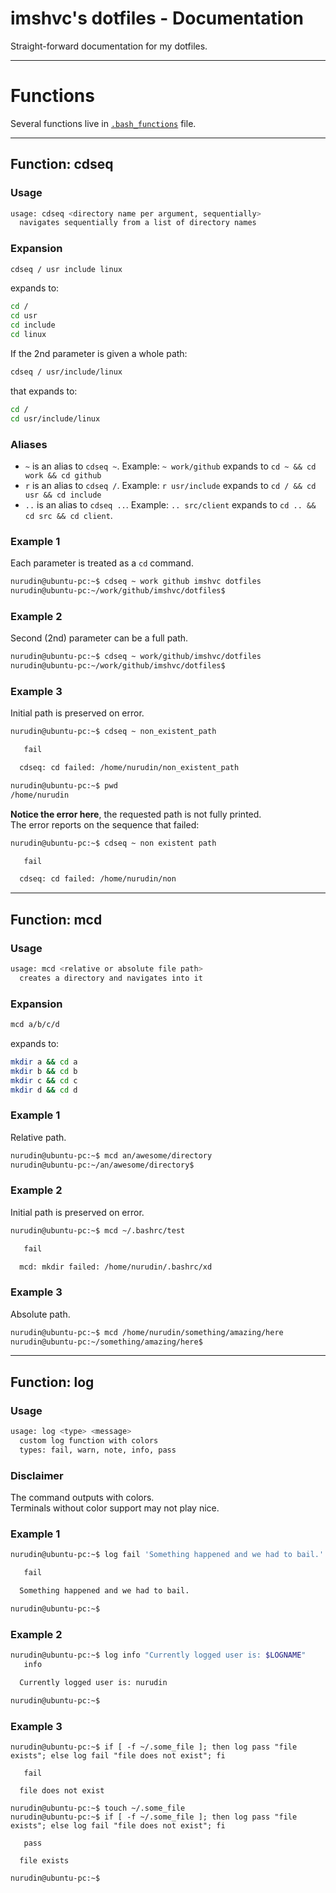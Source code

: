 # imshvc's dotfiles - Documentation

Straight-forward documentation for my dotfiles.

---

# Functions

Several functions live in [`.bash_functions`](../.bash_functions) file.

---

## Function: cdseq

### Usage

```bash
usage: cdseq <directory name per argument, sequentially>
  navigates sequentially from a list of directory names
```

### Expansion

```bash
cdseq / usr include linux
```

expands to:

```bash
cd /
cd usr
cd include
cd linux
```

If the 2nd parameter is given a whole path:

```bash
cdseq / usr/include/linux
```

that expands to:

```bash
cd /
cd usr/include/linux
```

### Aliases

- `~` is an alias to `cdseq ~`. Example: `~ work/github` expands to `cd ~ && cd work && cd github`
- `r` is an alias to `cdseq /`. Example: `r usr/include` expands to `cd / && cd usr && cd include`
- `..` is an alias to `cdseq ..`. Example: `.. src/client` expands to `cd .. && cd src && cd client`.

### Example 1

Each parameter is treated as a `cd` command.

```bash
nurudin@ubuntu-pc:~$ cdseq ~ work github imshvc dotfiles
nurudin@ubuntu-pc:~/work/github/imshvc/dotfiles$
```

### Example 2

Second (2nd) parameter can be a full path.

```bash
nurudin@ubuntu-pc:~$ cdseq ~ work/github/imshvc/dotfiles
nurudin@ubuntu-pc:~/work/github/imshvc/dotfiles$
```

### Example 3

Initial path is preserved on error.

```bash
nurudin@ubuntu-pc:~$ cdseq ~ non_existent_path

   fail 

  cdseq: cd failed: /home/nurudin/non_existent_path

nurudin@ubuntu-pc:~$ pwd
/home/nurudin
```

**Notice the error here**, the requested path is not fully printed.  
The error reports on the sequence that failed:

```bash
nurudin@ubuntu-pc:~$ cdseq ~ non existent path

   fail 

  cdseq: cd failed: /home/nurudin/non

```

---

## Function: mcd

### Usage

```bash
usage: mcd <relative or absolute file path>
  creates a directory and navigates into it
```

### Expansion

```bash
mcd a/b/c/d
```

expands to:

```bash
mkdir a && cd a
mkdir b && cd b
mkdir c && cd c
mkdir d && cd d
```

### Example 1

Relative path.

```bash
nurudin@ubuntu-pc:~$ mcd an/awesome/directory
nurudin@ubuntu-pc:~/an/awesome/directory$
```

### Example 2

Initial path is preserved on error.

```bash
nurudin@ubuntu-pc:~$ mcd ~/.bashrc/test

   fail 

  mcd: mkdir failed: /home/nurudin/.bashrc/xd

```

### Example 3

Absolute path.

```bash
nurudin@ubuntu-pc:~$ mcd /home/nurudin/something/amazing/here
nurudin@ubuntu-pc:~/something/amazing/here$
```

---

## Function: log

### Usage

```bash
usage: log <type> <message>
  custom log function with colors
  types: fail, warn, note, info, pass
```

### Disclaimer

The command outputs with colors.  
Terminals without color support may not play nice.

### Example 1

```bash
nurudin@ubuntu-pc:~$ log fail 'Something happened and we had to bail.'

   fail 

  Something happened and we had to bail.

nurudin@ubuntu-pc:~$
```

### Example 2

```bash
nurudin@ubuntu-pc:~$ log info "Currently logged user is: $LOGNAME"
   info 

  Currently logged user is: nurudin

nurudin@ubuntu-pc:~$
```

### Example 3

```
nurudin@ubuntu-pc:~$ if [ -f ~/.some_file ]; then log pass "file exists"; else log fail "file does not exist"; fi

   fail 

  file does not exist

nurudin@ubuntu-pc:~$ touch ~/.some_file
nurudin@ubuntu-pc:~$ if [ -f ~/.some_file ]; then log pass "file exists"; else log fail "file does not exist"; fi

   pass 

  file exists

nurudin@ubuntu-pc:~$
```
